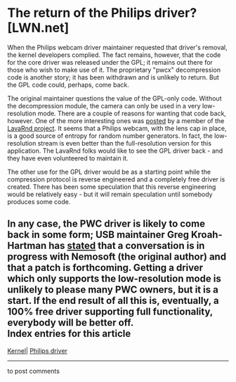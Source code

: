 # The return of the Philips driver? [LWN.net]

When the Philips webcam driver maintainer requested that driver's removal, the kernel developers complied. The fact remains, however, that the code for the core driver was released under the GPL; it remains out there for those who wish to make use of it. The proprietary "pwcx" decompression code is another story; it has been withdrawn and is unlikely to return. But the GPL code could, perhaps, come back. 

The original maintainer questions the value of the GPL-only code. Without the decompression module, the camera can only be used in a very low-resolution mode. There are a couple of reasons for wanting that code back, however. One of the more interesting ones was [posted](/Articles/100306/) by a member of the [LavaRnd project](http://www.lavarnd.org/). It seems that a Philips webcam, with the lens cap in place, is a good source of entropy for random number generators. In fact, the low-resolution stream is even better than the full-resolution version for this application. The LavaRnd folks would like to see the GPL driver back - and they have even volunteered to maintain it. 

The other use for the GPL driver would be as a starting point while the compression protocol is reverse engineered and a completely free driver is created. There has been some speculation that this reverse engineering would be relatively easy - but it will remain speculation until somebody produces some code. 

In any case, the PWC driver is likely to come back in some form; USB maintainer Greg Kroah-Hartman has [stated](/Articles/100313/) that a conversation is in progress with Nemosoft (the original author) and that a patch is forthcoming. Getting a driver which only supports the low-resolution mode is unlikely to please many PWC owners, but it is a start. If the end result of all this is, eventually, a 100% free driver supporting full functionality, everybody will be better off.  
Index entries for this article  
---  
[Kernel](/Kernel/Index)| [Philips driver](/Kernel/Index#Philips_driver)  
  


* * *

to post comments 
